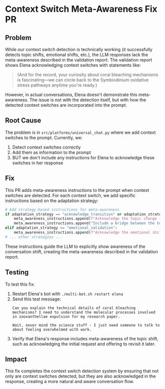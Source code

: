 # Context Switch Meta-Awareness Fix PR

## Problem
While our context switch detection is technically working (it successfully detects topic shifts, emotional shifts, etc.), the LLM responses lack the meta-awareness described in the validation report. The validation report shows Elena acknowledging context switches with statements like:

> (And for the record, your curiosity about coral bleaching mechanisms is fascinating—we can circle back to the Symbiodinium oxidative stress pathways anytime you're ready.)

However, in actual conversations, Elena doesn't demonstrate this meta-awareness. The issue is not with the detection itself, but with how the detected context switches are incorporated into the prompt.

## Root Cause
The problem is in `src/platforms/universal_chat.py` where we add context switches to the prompt. Currently, we:
1. Detect context switches correctly
2. Add them as information to the prompt
3. BUT we don't include any instructions for Elena to acknowledge these switches in her response

## Fix
This PR adds meta-awareness instructions to the prompt when context switches are detected. For each context switch, we add specific instructions based on the adaptation strategy:

```python
# Add strategy-based instructions for meta-awareness
if adaptation_strategy == "acknowledge_transition" or adaptation_strategy == "acknowledge_topic_change":
    meta_awareness_instructions.append(f"Acknowledge the topic change from {previous_topic} to {new_topic} with a brief meta-comment")
    meta_awareness_instructions.append("Include a bridge between the topics in your response")
elif adaptation_strategy == "emotional_validation":
    meta_awareness_instructions.append(f"Acknowledge the emotional shift and validate both emotional states")
# ... other strategies ...
```

These instructions guide the LLM to explicitly show awareness of the conversation shift, creating the meta-awareness described in the validation report.

## Testing
To test this fix:
1. Restart Elena's bot with `./multi-bot.sh restart elena`
2. Send this test message:
   ```
   Can you explain the technical details of coral bleaching mechanisms? I need to understand the molecular processes involved in zooxanthellae expulsion for my research paper.

   Wait, never mind the science stuff - I just need someone to talk to about feeling overwhelmed with work.
   ```
3. Verify that Elena's response includes meta-awareness of the topic shift, such as acknowledging the initial request and offering to revisit it later.

## Impact
This fix completes the context switch detection system by ensuring that not only are context switches detected, but they are also acknowledged in the response, creating a more natural and aware conversation flow.